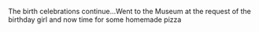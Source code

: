 <!--
id: 169589327
link: http://kevinisom.info/post/169589327/the-birth-celebrations-continue-went-to-the-museum
slug: the-birth-celebrations-continue-went-to-the-museum
date: Sun Aug 23 2009 22:44:10 GMT+1200 (NZST)
raw: {"blog_name":"kevinisom","id":169589327,"post_url":"http://kevinisom.info/post/169589327/the-birth-celebrations-continue-went-to-the-museum","slug":"the-birth-celebrations-continue-went-to-the-museum","type":"text","date":"2009-08-23 10:44:10 GMT","timestamp":1251024250,"state":"published","format":"html","reblog_key":"jYu0bHEM","tags":[],"short_url":"http://tmblr.co/Zw68YyA6xfF","highlighted":[],"feed_item":"http://twitter.com/kev_nz/statuses/3486716012","from_feed_id":"650289","note_count":0,"title":null,"body":"<p>The birth celebrations continue&#8230;Went to the Museum at the request of the birthday girl and now time for some homemade pizza</p>"}
publish: 2009-08-023
tags: 
title: null
-->


The birth celebrations continue…Went to the Museum at the request of the
birthday girl and now time for some homemade pizza


